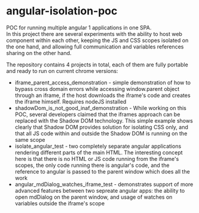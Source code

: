 # angular-isolation-poc
POC for running multiple angular 1 applications in one SPA.  
In this project there are several experiments with the ability to host web component within each other, keeping the JS and CSS scopes isolated on the one hand, and allowing full communication and variables references sharing on the other hand.  


The repository contains 4 projects in total, each of them are fully portable and ready to run on current chrome versions:
* iframe_parent_access_demonstration - simple demonstration of how to bypass cross domain errors while accessing window.parent object through an iframe, if the host downloads the iframe's code and creates the iframe himself. Requires nodeJS installed
* shadowDom_is_not_good_inaf_demonstration - While working on this POC, several developers claimed that the iframes approach can be replaced with the Shadow DOM technology. This simple example shows clearly that Shadow DOM provides solution for isolating CSS only, and that all JS code within and outside the Shadow DOM is running on the same scope
* isolate_angular_test - two completely separate angular applications rendering different parts of the main HTML. The interesting concept here is that there is no HTML or JS code running from the iframe's scopes, the only code running there is angular's code, and the reference to angular is passed to the parent window which does all the work
* angular_mdDialog_watches_iframe_test - demonstrates support of more advanced features between two sepreate angular apps: the ability to open mdDialog on the parent window, and usage of watches on variables outside the iframe's scope
